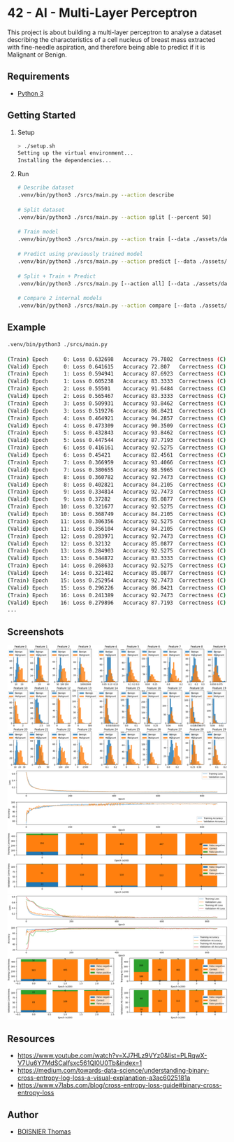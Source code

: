 # 42 - AI - Multi-Layer Perceptron

This project is about building a multi-layer perceptron to analyse a dataset
describing the characteristics of a cell nucleus of breast mass extracted with
fine-needle aspiration, and therefore being able to predict if it is Malignant
or Benign.

## Requirements

- [Python 3](https://www.python.org/)

## Getting Started

1. Setup

	```sh
	> ./setup.sh
	Setting up the virtual environment...
	Installing the dependencies...
	```

1. Run

	```sh
	# Describe dataset
	.venv/bin/python3 ./srcs/main.py --action describe

	# Split dataset
	.venv/bin/python3 ./srcs/main.py --action split [--percent 50]

	# Train model
	.venv/bin/python3 ./srcs/main.py --action train [--data ./assets/data.train.csv] [--model ./assets/model.json] [--seed 42]

	# Predict using previously trained model
	.venv/bin/python3 ./srcs/main.py --action predict [--data ./assets/data.valid.csv] [--model ./assets/model.json]

	# Split + Train + Predict
	.venv/bin/python3 ./srcs/main.py [--action all] [--data ./assets/data.valid.csv] [--model ./assets/model.json] [--percent 50] [--seed 42]

	# Compare 2 internal models
	.venv/bin/python3 ./srcs/main.py --action compare [--data ./assets/data.valid.csv] [--percent 50] [--seed 42]
	```

## Example

```sh
.venv/bin/python3 ./srcs/main.py

(Train) Epoch     0: Loss 0.632698   Accuracy 79.7802  Correctness (C) 363 (FP)  52 (FN)  40
(Valid) Epoch     0: Loss 0.641615   Accuracy 72.807   Correctness (C)  83 (FP)  22 (FN)   9
(Train) Epoch     1: Loss 0.594941   Accuracy 87.6923  Correctness (C) 399 (FP)  36 (FN)  20
(Valid) Epoch     1: Loss 0.605238   Accuracy 83.3333  Correctness (C)  95 (FP)  18 (FN)   1
(Train) Epoch     2: Loss 0.55501    Accuracy 91.6484  Correctness (C) 417 (FP)  27 (FN)  11
(Valid) Epoch     2: Loss 0.565467   Accuracy 83.3333  Correctness (C)  95 (FP)  19 (FN)   0
(Train) Epoch     3: Loss 0.509931   Accuracy 93.8462  Correctness (C) 427 (FP)  20 (FN)   8
(Valid) Epoch     3: Loss 0.519276   Accuracy 86.8421  Correctness (C)  99 (FP)  15 (FN)   0
(Train) Epoch     4: Loss 0.464921   Accuracy 94.2857  Correctness (C) 429 (FP)  18 (FN)   8
(Valid) Epoch     4: Loss 0.473309   Accuracy 90.3509  Correctness (C) 103 (FP)  11 (FN)   0
(Train) Epoch     5: Loss 0.432843   Accuracy 93.8462  Correctness (C) 427 (FP)  19 (FN)   9
(Valid) Epoch     5: Loss 0.447544   Accuracy 87.7193  Correctness (C) 100 (FP)  14 (FN)   0
(Train) Epoch     6: Loss 0.416161   Accuracy 92.5275  Correctness (C) 421 (FP)  29 (FN)   5
(Valid) Epoch     6: Loss 0.45421    Accuracy 82.4561  Correctness (C)  94 (FP)  20 (FN)   0
(Train) Epoch     7: Loss 0.366959   Accuracy 93.4066  Correctness (C) 425 (FP)  20 (FN)  10
(Valid) Epoch     7: Loss 0.380655   Accuracy 88.5965  Correctness (C) 101 (FP)  13 (FN)   0
(Train) Epoch     8: Loss 0.360782   Accuracy 92.7473  Correctness (C) 422 (FP)  28 (FN)   5
(Valid) Epoch     8: Loss 0.402821   Accuracy 84.2105  Correctness (C)  96 (FP)  18 (FN)   0
(Train) Epoch     9: Loss 0.334814   Accuracy 92.7473  Correctness (C) 422 (FP)  25 (FN)   8
(Valid) Epoch     9: Loss 0.37282    Accuracy 85.0877  Correctness (C)  97 (FP)  17 (FN)   0
(Train) Epoch    10: Loss 0.321677   Accuracy 92.5275  Correctness (C) 421 (FP)  27 (FN)   7
(Valid) Epoch    10: Loss 0.368749   Accuracy 84.2105  Correctness (C)  96 (FP)  18 (FN)   0
(Train) Epoch    11: Loss 0.306356   Accuracy 92.5275  Correctness (C) 421 (FP)  27 (FN)   7
(Valid) Epoch    11: Loss 0.356104   Accuracy 84.2105  Correctness (C)  96 (FP)  18 (FN)   0
(Train) Epoch    12: Loss 0.283971   Accuracy 92.7473  Correctness (C) 422 (FP)  24 (FN)   9
(Valid) Epoch    12: Loss 0.32132    Accuracy 85.0877  Correctness (C)  97 (FP)  17 (FN)   0
(Train) Epoch    13: Loss 0.284903   Accuracy 92.5275  Correctness (C) 421 (FP)  27 (FN)   7
(Valid) Epoch    13: Loss 0.344872   Accuracy 83.3333  Correctness (C)  95 (FP)  19 (FN)   0
(Train) Epoch    14: Loss 0.268633   Accuracy 92.5275  Correctness (C) 421 (FP)  26 (FN)   8
(Valid) Epoch    14: Loss 0.321482   Accuracy 85.0877  Correctness (C)  97 (FP)  17 (FN)   0
(Train) Epoch    15: Loss 0.252954   Accuracy 92.7473  Correctness (C) 422 (FP)  24 (FN)   9
(Valid) Epoch    15: Loss 0.296226   Accuracy 86.8421  Correctness (C)  99 (FP)  15 (FN)   0
(Train) Epoch    16: Loss 0.241389   Accuracy 92.7473  Correctness (C) 422 (FP)  23 (FN)  10
(Valid) Epoch    16: Loss 0.279896   Accuracy 87.7193  Correctness (C) 100 (FP)  14 (FN)   0
...
```

## Screenshots

![Describe command](./docs/describe.png)
![All command (training + validation)](./docs/all.png)
![Compare command (training + validation) on 2 models](./docs/compare.png)

## Resources

- https://www.youtube.com/watch?v=XJ7HLz9VYz0&list=PLRqwX-V7Uu6Y7MdSCaIfsxc561QI0U0Tb&index=1
- https://medium.com/towards-data-science/understanding-binary-cross-entropy-log-loss-a-visual-explanation-a3ac6025181a
- https://www.v7labs.com/blog/cross-entropy-loss-guide#binary-cross-entropy-loss

## Author

- [BOISNIER Thomas](https://github.com/TBoisnie)
